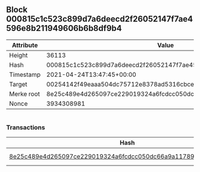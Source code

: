 ## Block 000815c1c523c899d7a6deecd2f26052147f7ae4596e8b211949606b6b8df9b4

Attribute | Value
--- | ---
Height | 36113
Hash | 000815c1c523c899d7a6deecd2f26052147f7ae4596e8b211949606b6b8df9b4
Timestamp | 2021-04-24T13:47:45+00:00
Target | 00254142f49eaaa504dc75712e8378ad5316cbcead634704b3734b6271167cc4
Merke root | 8e25c489e4d265097ce229019324a6fcdcc050dc66a9a1178908a4f340088bde
Nonce | 3934308981

```

```

### Transactions

Hash | Amount
--- | ---
[8e25c489e4d265097ce229019324a6fcdcc050dc66a9a1178908a4f340088bde](8e25c489e4d265097ce229019324a6fcdcc050dc66a9a1178908a4f340088bde.md) | 10.00000000 SKEPTI 
